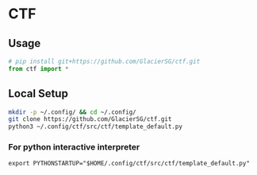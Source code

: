 # CTF

## Usage
```python
# pip install git+https://github.com/GlacierSG/ctf.git
from ctf import *
```

## Local Setup
```bash
mkdir -p ~/.config/ && cd ~/.config/
git clone https://github.com/GlacierSG/ctf.git
python3 ~/.config/ctf/src/ctf/template_default.py
```

### For python interactive interpreter
```
export PYTHONSTARTUP="$HOME/.config/ctf/src/ctf/template_default.py"
```
